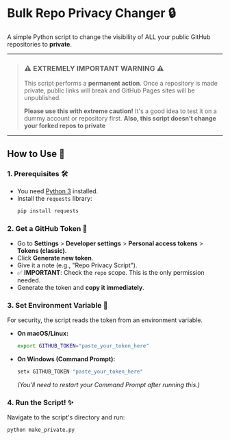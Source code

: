 # Bulk Repo Privacy Changer 🔒

A simple Python script to change the visibility of ALL your public GitHub repositories to **private**.

---

> ### ⚠️ **EXTREMELY IMPORTANT WARNING** ⚠️
>
> This script performs a **permanent action**. Once a repository is made private, public links will break and GitHub Pages sites will be unpublished.
>
> **Please use this with extreme caution!** It's a good idea to test it on a dummy account or repository first.
> **Also, this script doesn’t change your forked repos to private**

---

## How to Use 🚀

### 1. Prerequisites 🛠️

-   You need [Python 3](https://www.python.org/) installed.
-   Install the `requests` library:
    ```bash
    pip install requests
    ```

### 2. Get a GitHub Token 🔑

-   Go to **Settings** > **Developer settings** > **Personal access tokens** > **Tokens (classic)**.
-   Click **Generate new token**.
-   Give it a note (e.g., "Repo Privacy Script").
-   ✅ **IMPORTANT**: Check the `repo` scope. This is the only permission needed.
-   Generate the token and **copy it immediately**.

### 3. Set Environment Variable 🤫

For security, the script reads the token from an environment variable.

-   **On macOS/Linux:**
    ```bash
    export GITHUB_TOKEN="paste_your_token_here"
    ```
-   **On Windows (Command Prompt):**
    ```cmd
    setx GITHUB_TOKEN "paste_your_token_here"
    ```
    *(You'll need to restart your Command Prompt after running this.)*

### 4. Run the Script! ✨

Navigate to the script's directory and run:

```bash
python make_private.py
